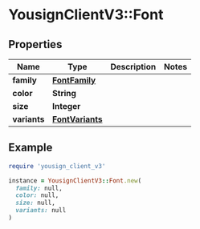 # YousignClientV3::Font

## Properties

| Name | Type | Description | Notes |
| ---- | ---- | ----------- | ----- |
| **family** | [**FontFamily**](FontFamily.md) |  |  |
| **color** | **String** |  |  |
| **size** | **Integer** |  |  |
| **variants** | [**FontVariants**](FontVariants.md) |  |  |

## Example

```ruby
require 'yousign_client_v3'

instance = YousignClientV3::Font.new(
  family: null,
  color: null,
  size: null,
  variants: null
)
```

